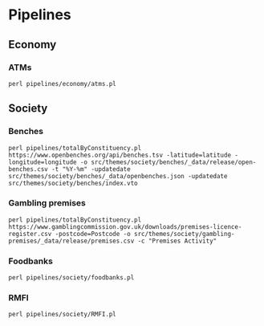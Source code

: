 # Pipelines

## Economy

### ATMs

`perl pipelines/economy/atms.pl`

## Society

### Benches

`perl pipelines/totalByConstituency.pl https://www.openbenches.org/api/benches.tsv -latitude=latitude -longitude=longitude -o src/themes/society/benches/_data/release/open-benches.csv -t "%Y-%m" -updatedate src/themes/society/benches/_data/openbenches.json -updatedate src/themes/society/benches/index.vto`

### Gambling premises

`perl pipelines/totalByConstituency.pl https://www.gamblingcommission.gov.uk/downloads/premises-licence-register.csv -postcode=Postcode -o src/themes/society/gambling-premises/_data/release/premises.csv -c "Premises Activity"`

### Foodbanks

`perl pipelines/society/foodbanks.pl`

### RMFI

`perl pipelines/society/RMFI.pl`